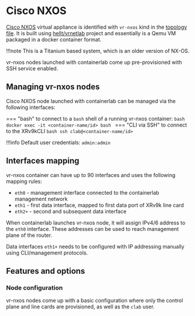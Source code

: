 # Cisco NXOS

[Cisco NXOS](https://www.cisco.com/c/en/us/products/ios-nx-os-software/nx-os/index.html) virtual appliance is identified with `vr-nxos` kind in the [topology file](../topo-def-file.md). It is built using [hellt/vrnetlab](../vrnetlab.md) project and essentially is a Qemu VM packaged in a docker container format.

!!!note
    This is a Titanium based system, which is an older version of NX-OS.

vr-nxos nodes launched with containerlab come up pre-provisioned with SSH service enabled.

## Managing vr-nxos nodes
Cisco NXOS node launched with containerlab can be managed via the following interfaces:

=== "bash"
    to connect to a `bash` shell of a running vr-nxos container:
    ```bash
    docker exec -it <container-name/id> bash
    ```
=== "CLI via SSH"
    to connect to the XRv9kCLI
    ```bash
    ssh clab@<container-name/id>
    ```


!!!info
    Default user credentials: `admin:admin`

## Interfaces mapping
vr-nxos container can have up to 90 interfaces and uses the following mapping rules:

* `eth0` - management interface connected to the containerlab management network
* `eth1` - first data interface, mapped to first data port of XRv9k line card
* `eth2+` - second and subsequent data interface

When containerlab launches vr-nxos node, it will assign IPv4/6 address to the `eth0` interface. These addresses can be used to reach management plane of the router.

Data interfaces `eth1+` needs to be configured with IP addressing manually using CLI/management protocols.


## Features and options
### Node configuration
vr-nxos nodes come up with a basic configuration where only the control plane and line cards are provisioned, as well as the `clab` user.

